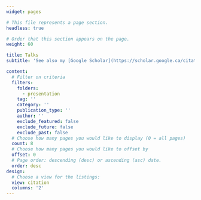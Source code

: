 ```yaml
---
widget: pages

# This file represents a page section.
headless: true

# Order that this section appears on the page.
weight: 60

title: Talks
subtitle: 'See also my [Google Scholar](https://scholar.google.ca/citations?user=p9-yqaMAAAAJ&hl=en).'

content:
  # Filter on criteria
  filters:
    folders:
      - presentation
    tag: ''
    category: ''
    publication_type: ''
    author: ''
    exclude_featured: false
    exclude_future: false
    exclude_past: false
  # Choose how many pages you would like to display (0 = all pages)
  count: 8
  # Choose how many pages you would like to offset by
  offset: 0
  # Page order: descending (desc) or ascending (asc) date.
  order: desc
design:
  # Choose a view for the listings:
  view: citation
  columns: '2'
---
```

